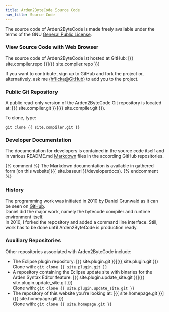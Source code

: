 ```yaml
---
title: Arden2ByteCode Source Code
nav_title: Source Code
---
```


The source code of Arden2ByteCode is made freely available under the terms of the GNU [General Public License](http://www.gnu.org/copyleft/gpl.html).

### View Source Code with Web Browser

The source code of Arden2ByteCode ist hosted at GitHub: [{{ site.compiler.repo }}]({{ site.compiler.repo }})

If you want to contribute, sign up to GitHub and fork the project or, alternatively, ask me [(hflicka@GitHub)](https://github.com/hflicka) to add you to the project.

### Public Git Repository

A public read-only version of the Arden2ByteCode Git repository is located at: [{{ site.compiler.git }}]({{ site.compiler.git }}).

To clone, type:

`git clone {{ site.compiler.git }}`

### Developer Documentation

The documentation for developers is contained in the source code itself and in various README.md [Markdown](https://en.wikipedia.org/wiki/Markdown) files in the according GitHub repositories.

{% comment %}
The Markdown documentation is available in gathered form [on this website]({{ site.baseurl }}/developerdocs).
{% endcomment %}

### History

The programming work was initiated in 2010 by Daniel Grunwald as it can be seen on [GitHub](https://github.com/dgrunwald/arden2bytecode).  
Daniel did the major work, namely the bytecode compiler and runtime environment itself.  
In 2010, I forked the repository and added a command line interface. Still, work has to be done until Arden2ByteCode is production ready.

### Auxiliary Repositories

Other repositories associated with Arden2ByteCode include:

*   The Eclipse plugin repository: [{{ site.plugin.git }}]({{ site.plugin.git }})  
    Clone with: `git clone {{ site.plugin.git }}`
*   A repository containing the Eclipse update site with binaries for the Arden Syntax Editor feature: [{{ site.plugin.update_site.git }}]({{ site.plugin.update_site.git }})  
    Clone with: `git clone {{ site.plugin.update_site.git }}`
*   The repository of this website you're looking at: [{{ site.homepage.git }}]({{ site.homepage.git }})  
    Clone with: `git clone {{ site.homepage.git }}`
